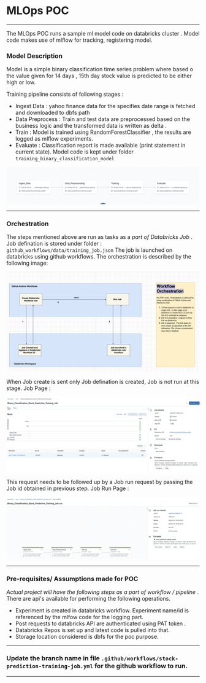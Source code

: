# MLOps POC

---

The MLOps POC runs a sample ml model code on databricks cluster . Model code makes use of mlflow for tracking, registering model.

### Model Description

Model is a simple binary classification time series problem where based o the value given for 
14 days , 15th day stock value is predicted to be either high or low. 

Training pipeline consists of following stages :
- Ingest Data : yahoo finance data for the specifies date range is fetched and downloaded to dbfs path
- Data Preprocess : Train and test data are preprocessed based on the business logic and the transformed data is written as delta .
- Train : Model is trained using RandomForestClassifier , the results are logged as mlflow experiments.
- Evaluate : Classification report is made available (print statement in current state).
Model code is kept under folder `training_binary_classification_model`

![Model Stages](model_stages.png)

---

### Orchestration


The steps mentioned above are run as tasks as a *part of Databricks Job* . Job defination is stored under folder : `github_workflows/data/training_job.json`
The job is launched on databricks using github workflows. The orchestration is described by the following image:




![Orchestration](workflows_orchestration.png)

When Job create is sent only Job defination is created, Job is not run at this stage. Job Page :

![Job Page](job_page.png)

This request needs to be followed up by a Job run request by passing the Job id obtained in previous step. Job Run Page :

![Job Run Page](successfull_job.png)


---

### Pre-requisites/ Assumptions made for POC
*Actual project will have the following steps as a part of workflow / pipeline* . There are api's available for performing the following operations.


- Experiment is created in databricks workflow. Experiment name/id is referenced by the mlfow code for the logging part.
- Post requests to databricks API are authenticated using PAT token .
- Databricks Repos is set up and latest code is pulled into that. 
- Storage location considered is dbfs for the poc purpose.

---

### Update the branch name in file `.github/workflows/stock-prediction-training-job.yml`  for the github workflow to run.

---